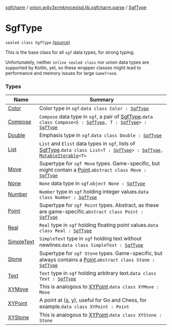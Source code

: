[sgfcharm](../../index.md) / [onion.w4v3xrmknycexlsd.lib.sgfcharm.parse](../index.md) / [SgfType](./index.md)

# SgfType

`sealed class SgfType` [(source)](https://github.com/w4v3/sgfcharm/tree/master/sgfcharm/src/main/java/onion/w4v3xrmknycexlsd/lib/sgfcharm/parse/SgfTree.kt#L297)

This is the base class for all `sgf` data types, for strong typing.

Unfortunately, neither `inline sealed class` nor union data types are supported by Kotlin, yet,
so these wrapper classes might lead to performance and memory issues for large `GameTree`s.

### Types

| Name | Summary |
|---|---|
| [Color](-color/index.md) | Color type in `sgf`.`data class Color : `[`SgfType`](./index.md) |
| [Compose](-compose/index.md) | `Compose` data type in `sgf`, a pair of [SgfType](./index.md).`data class Compose<S : `[`SgfType`](./index.md)`, T : `[`SgfType`](./index.md)`> : `[`SgfType`](./index.md) |
| [Double](-double/index.md) | Emphasis type in `sgf`.`data class Double : `[`SgfType`](./index.md) |
| [List](-list/index.md) | `List` and `Elist` data types in `sgf`, lists of [SgfType](./index.md).`data class List<T : `[`SgfType`](./index.md)`> : `[`SgfType`](./index.md)`, `[`MutableIterable`](https://kotlinlang.org/api/latest/jvm/stdlib/kotlin.collections/-mutable-iterable/index.html)`<T>` |
| [Move](-move/index.md) | Supertype for `sgf Move` types. Game-specific, but might contain a [Point](-point/index.md).`abstract class Move : `[`SgfType`](./index.md) |
| [None](-none.md) | `None` data type in `sgf`.`object None : `[`SgfType`](./index.md) |
| [Number](-number/index.md) | `Number` type in `sgf` holding integer values.`data class Number : `[`SgfType`](./index.md) |
| [Point](-point/index.md) | Supertype for `sgf Point` types. Abstract, as these are game-specific.`abstract class Point : `[`SgfType`](./index.md) |
| [Real](-real/index.md) | `Real` type in `sgf` holding floating point values.`data class Real : `[`SgfType`](./index.md) |
| [SimpleText](-simple-text/index.md) | `SimpleText` type in `sgf` holding text without newlines.`data class SimpleText : `[`SgfType`](./index.md) |
| [Stone](-stone/index.md) | Supertype for `sgf Stone` types. Game-specific, but always contains a [Point](-point/index.md).`abstract class Stone : `[`SgfType`](./index.md) |
| [Text](-text/index.md) | `Text` type in `sgf` holding arbitrary text.`data class Text : `[`SgfType`](./index.md) |
| [XYMove](-x-y-move/index.md) | This is analogous to [XYPoint](-x-y-point/index.md).`data class XYMove : Move` |
| [XYPoint](-x-y-point/index.md) | A point at ([x](-x-y-point/x.md), [y](-x-y-point/y.md)), useful for Go and Chess, for example.`data class XYPoint : Point` |
| [XYStone](-x-y-stone/index.md) | This is analogous to [XYPoint](-x-y-point/index.md).`data class XYStone : Stone` |

